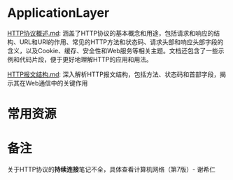 # ApplicationLayer

[HTTP协议概述.md](./HTTP协议概述.md): 涵盖了HTTP协议的基本概念和用途，包括请求和响应的结构、URL和URI的作用、常见的HTTP方法和状态码、请求头部和响应头部字段的含义，以及Cookie、缓存、安全性和Web服务等相关主题。文档还包含了一些示例和代码片段，便于更好地理解HTTP的应用和用法。

[HTTP报文结构.md](./HTTP报文结构.md): 深入解析HTTP报文结构，包括方法、状态码和首部字段，揭示其在Web通信中的关键作用








# 常用资源



# 备注

关于HTTP协议的**持续连接**笔记不全，具体查看计算机网络（第7版）- 谢希仁